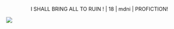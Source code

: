 <p align="center">
I SHALL BRING ALL TO RUIN ! | 18 | mdni | PROFICTION!
</p>

![](https://64.media.tumblr.com/4bc01d5a43c0fd56438621a4cd97ba8f/ac4fb2c067a49f52-ae/s2048x3072/d289fd44945b3f0ff1b54c8c664ca2adfe303448.gifv)
